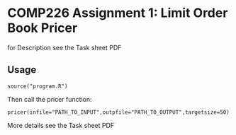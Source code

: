 # COMP226 Assignment 1: Limit Order Book Pricer
for Description see the Task sheet PDF

## Usage
```
source("program.R")
```
Then call the pricer function:
```
pricer(infile="PATH_TO_INPUT",outpfile="PATH_TO_OUTPUT",targetsize=50)
```
More details see the Task sheet PDF
